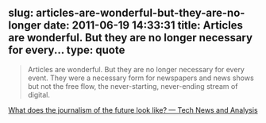 slug: articles-are-wonderful-but-they-are-no-longer
date: 2011-06-19 14:33:31
title: Articles are wonderful. But they are no longer necessary for every...
type: quote
---

> Articles are wonderful. But they are no longer necessary for every event. They were a necessary form for newspapers and news shows but not the free flow, the never-starting, never-ending stream of digital.

[What does the journalism of the future look like? — Tech News and Analysis](http://gigaom.com/2011/06/13/what-does-the-journalism-of-the-future-look-like/)
